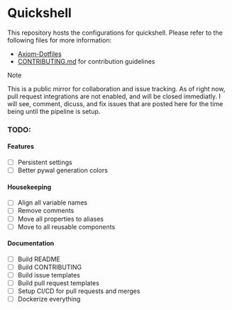 # Quickshell

This repository hosts the configurations for quickshell.
Please refer to the following files for more information:
- [Axiom-Dotfiles](https://github.com/axiom-dotfiles)
- [CONTRIBUTING.md](CONTRIBUTING.md) for contribution guidelines

> [!NOTE]
>This is a public mirror for collaboration and issue tracking. As of right now, pull request integrations are not enabled, and will be closed immediatly.
>I will see, comment, dicuss, and fix issues that are posted here for the time being until the pipeline is setup.

### TODO:

#### Features
- [ ] Persistent settings
- [ ] Better pywal generation colors

#### Housekeeping
- [ ] Align all variable names
- [ ] Remove comments
- [ ] Move all properties to aliases
- [ ] Move to all reusable components

#### Documentation
- [ ] Build README
- [ ] Build CONTRIBUTING
- [ ] Build issue templates
- [ ] Build pull request templates
- [ ] Setup CI/CD for pull requests and merges
- [ ] Dockerize everything

